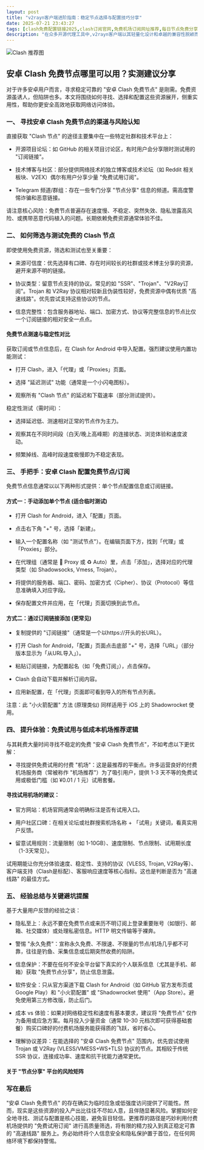```yaml
---
layout: post
title: "v2rayn客户端进阶指南：稳定节点选择与配置技巧分享"
date: 2025-07-21 23:43:27
tags: [clash免费配置链接2025,clash订阅官网,免费机场订阅网址推荐,每日节点免费分享2025,clash订阅链接怎么买,香港节点加速器免费,SSR客户端下载]
description: "在众多开源代理工具中,v2rayn客户端以其轻量化设计和卓越的兼容性脱颖而出。相比于其他图形界面工具,它原生支持V2Ray核心协议,对Windows系统资源占用极低,同时无需安装即可运行。用户可自由导入vmess、trojan等协议配置,配合路由规则实现精准分流。对于需要长期驻留后台的用户,其托盘图标管理模式尤为实用,且支持自动更新订阅节点,这些特性使其成为技术型用户的首选方案。"
---
```


![Clash 推荐图](https://clashjd.github.io/assets/img/clash节点推荐.png)

## 安卓 Clash 免费节点哪里可以用？实测建议分享

对于许多安卓用户而言，寻求稳定可靠的 "安卓 Clash 免费节点" 是刚需。免费资源虽诱人，但陷阱也多。本文将围绕如何寻找、选择和配置这些资源展开，侧重实用性，帮助你更安全高效地获取网络访问体验。

### 一、 寻找安卓 Clash 免费节点的渠道与风险认知

直接获取 "Clash 节点" 的途径主要集中在一些特定社群和技术平台上：

- 开源项目论坛：如 GitHub 的相关项目讨论区，有时用户会分享限时测试用的 "订阅链接"。

- 技术博客与社区：部分提供网络技术的独立博客或技术论坛（如 Reddit 相关板块、V2EX）偶尔有用户分享少量 "免费试用订阅"。

- Telegram 频道/群组：存在一些专门分享 "节点分享" 信息的频道。需高度警惕诈骗和恶意链接。

请注意核心风险：免费节点普遍存在速度慢、不稳定、突然失效、隐私泄露高风险、或携带恶意代码植入的问题。长期依赖免费资源通常体验不佳。

### 二、 如何筛选与测试免费的 Clash 节点

即使使用免费资源，筛选和测试也至关重要：

- 来源可信度：优先选择有口碑、存在时间较长的社群或技术博主分享的资源，避开来源不明的链接。

- 协议类型：留意节点支持的协议。常见的如 "SSR"、"Trojan"、"V2Ray订阅"。Trojan 和 V2Ray 协议相对较新且伪装性较好，免费资源中偶有优质 "高速线路"。优先尝试支持这些协议的节点。

- 信息完整性：包含服务器地址、端口、加密方式、协议等完整信息的节点比仅一个订阅链接的相对安全一点点。

#### 免费节点测速与稳定性对比

获取订阅或节点信息后，在 Clash for Android 中导入配置。强烈建议使用内置功能测试：

- 打开 Clash，进入「代理」或「Proxies」页面。

- 选择 "延迟测试" 功能（通常是一个小闪电图标）。

- 观察所有 "Clash 节点" 的延迟和下载速率（部分测试提供）。

稳定性测试（需时间）：

- 选择延迟低、测速相对正常的节点作为主力。

- 观察其在不同时间段（白天/晚上高峰期）的连接状态、浏览体验和速度波动。

- 频繁掉线、高峰时段速度极慢即为不稳定表现。

### 三、 手把手：安卓 Clash 配置免费节点/订阅

免费节点信息通常以以下两种形式提供：单个节点配置信息或订阅链接。

#### 方式一：手动添加单个节点 (适合临时测试)

- 打开 Clash for Android，进入「配置」页面。

- 点击右下角 "+" 号，选择「新建」。

- 输入一个配置名称（如 "测试节点"）。在编辑页面下方，找到「代理」或「Proxies」部分。

- 在代理组（通常是 🚀 Proxy 或 ♻️ Auto）里，点击「添加」，选择对应的代理类型（如 Shadowsocks, Vmess, Trojan）。

- 将提供的服务器、端口、密码、加密方式（Cipher）、协议（Protocol）等信息准确填入对应字段。

- 保存配置文件并应用，在「代理」页面切换到此节点。

#### 方式二：通过订阅链接添加 (更常见)

- 复制提供的 "订阅链接"（通常是一个以https://开头的长URL）。

- 打开 Clash for Android，「配置」页面点击底部 "+" 号，选择「URL」（部分版本显示为「从URL导入」）。

- 粘贴订阅链接，为配置起名（如「免费订阅」），点击保存。

- Clash 会自动下载并解析订阅内容。

- 应用新配置，在「代理」页面即可看到导入的所有节点列表。

注意：此 "小火箭配置" 方法 (原理类似) 同样适用于 iOS 上的 Shadowrocket 使用。

### 四、 提升体验：免费试用与低成本机场推荐逻辑

与其耗费大量时间寻找不稳定的免费 "安卓 Clash 免费节点"，不如考虑以下更优解：

- 寻找提供免费试用的付费 "机场"：这是最推荐的平衡点。许多运营良好的付费机场服务商（常被称作 "机场推荐"）为了吸引用户，提供 1-3 天不等的免费试用或极低门槛（如 ¥0.01 / 1 元）试用套餐。

#### 寻找试用机场的建议：

- 官方网站：机场官网通常会明确标注是否有试用入口。

- 用户社区口碑：在相关论坛或社群搜索机场名称 + 「试用」关键词，看真实用户反馈。

- 留意试用规则：流量限制（如 1-10GB）、速度限制、节点限制、试用期长度（1-3天常见）。

试用期能让你充分体验速度、稳定性、支持的协议（VLESS, Trojan, V2Ray等）、客户端支持（Clash是标配）、客服响应速度等核心指标。这也是判断是否为 "高速线路" 的最佳方式。

### 五、 经验总结与关键避坑提醒

基于大量用户反馈的经验之谈：

- 隐私至上：永远不要在免费节点或来历不明订阅上登录重要账号（如银行、邮箱、社交媒体）或处理私密信息。HTTP 明文传输等于裸奔。

- 警惕 "永久免费"：宣称永久免费、不限速、不限量的节点/机场几乎都不可靠，往往是钓鱼、采集信息或后期突然收费的陷阱。

- 信息保护：不要在任何不安全平台留下真实的个人联系信息（尤其是手机、邮箱）获取 "免费节点分享"，防止信息泄露。

- 软件安全：只从官方渠道下载 Clash for Android（如 GitHub 官方发布页或 Google Play）和 "小火箭配置" 或 "Shadowrocket 使用"（App Store）。避免使用第三方修改版，防止后门。

- 成本 vs 体验：如果对网络稳定性和速度有基本要求，建议将 "免费节点" 仅作为备用或应急方案。每月投入少量资金（通常 10-30 元档次即可获得基础套餐）购买口碑好的付费机场服务能获得质的飞跃，省时省心。

- 理解协议差异：在能选择的 "安卓 Clash 免费节点" 范围内，优先尝试使用 Trojan 或 V2Ray (VLESS/VMESS+WS+TLS) 协议的节点。其相较于传统 SSR 协议，连接成功率、速度和抗干扰能力通常更优。

#### 关于 "节点分享" 平台的风险矩阵

### 写在最后

"安卓 Clash 免费节点" 的存在确实为临时应急或低强度访问提供了可能性。然而，现实是这些资源的投入产出比往往不尽如人意，且伴随显著风险。掌握如何安全地寻找、测试与配置是核心技能，避免盲目轻信。更推荐的路径是巧妙利用付费机场提供的 "免费试用订阅" 进行高质量筛选，将有限的精力投入到真正稳定可靠的 "高速线路" 服务上。务必始终将个人信息安全和隐私保护置于首位，在任何网络环境下都保持警惕。
